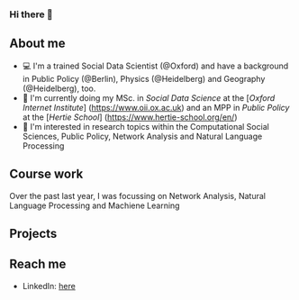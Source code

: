 ### Hi there 👋

## About me

- :computer: I'm a trained Social Data Scientist (@Oxford) and have a background in Public Policy (@Berlin), Physics (@Heidelberg) and Geography (@Heidelberg), too. 
- :school: I'm currently doing my MSc. in _Social Data Science_ at the [_Oxford Internet Institute_] (https://www.oii.ox.ac.uk) and an MPP in _Public Policy_ at the [_Hertie School_] (https://www.hertie-school.org/en/) 
- :microscope: I'm interested in research topics within the Computational Social Sciences, Public Policy, Network Analysis and Natural Language Processing  

## Course work

Over the past last year, I was focussing on Network Analysis, Natural Language Processing and Machiene Learning 

## Projects



## Reach me

- LinkedIn: [here](https://www.linkedin.com/in/alexandra-r-222538188/)


<!--
**AlexandraRoko/AlexandraRoko** is a ✨ _special_ ✨ repository because its `README.md` (this file) appears on your GitHub profile.

Here are some ideas to get you started:

- 🔭 I’m currently working on ...
- 🌱 I’m currently learning ...
- 👯 I’m looking to collaborate on ...
- 🤔 I’m looking for help with ...
- 💬 Ask me about ...
- 📫 How to reach me: ...
- 😄 Pronouns: ...
- ⚡ Fun fact: ...
-->

